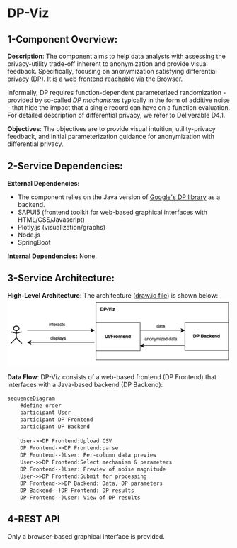 # DP-Viz

## 1-Component Overview:
**Description**:
The component aims to help data analysts with assessing the privacy-utility trade-off inherent to anonymization and provide visual feedback. Specifically, focusing on anonymization satisfying differential privacy (DP).
It is a web frontend reachable via the Browser.

Informally, DP requires function-dependent parameterized randomization - provided by so-called *DP mechanisms* typically in the form of additive noise - that hide the impact that a single record can have on a function evaluation.
For detailed description of differential privacy, we refer to Deliverable D4.1.

**Objectives**:
The objectives are to provide visual intuition, utility-privacy feedback, and initial parameterization guidance for anonymization with differential privacy.

## 2-Service Dependencies:
**External Dependencies:**
- The component relies on the Java version of [Google's DP library](https://github.com/google/differential-privacy) as a backend.
- SAPUI5 (frontend toolkit for web-based graphical interfaces with HTML/CSS/Javascript)
- Plotly.js (visualization/graphs)
- Node.js
- SpringBoot

**Internal Dependencies:**
None.

## 3-Service Architecture:
**High-Level Architecture**:
The architecture ([draw.io file](diagrams/dpviz.drawio)) is shown below:
![diagram image](images/dpviz.png)


**Data Flow**:
DP-Viz consists of a web-based frontend (DP Frontend) that interfaces with a Java-based backend (DP Backend):
```mermaid
sequenceDiagram
    #define order
    participant User
    participant DP Frontend
    participant DP Backend

    User->>DP Frontend:Upload CSV
    DP Frontend->>DP Frontend:parse
    DP Frontend--)User: Per-column data preview
    User->>DP Frontend:Select mechanism & parameters
    DP Frontend--)User: Preview of noise magnitude
    User->>DP Frontend:Submit for processing
    DP Frontend->>DP Backend: Data, DP parameters
    DP Backend--)DP Frontend: DP results
    DP Frontend--)User: View of DP results
```

## 4-REST API
Only a browser-based graphical interface is provided.
